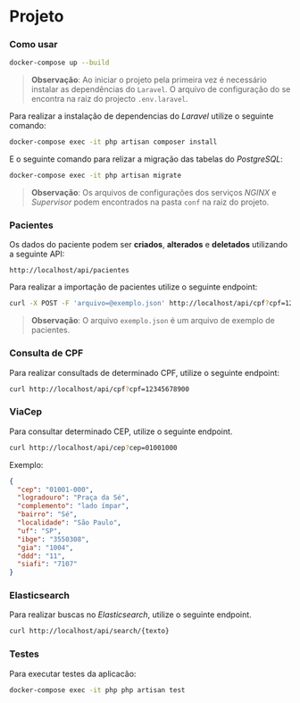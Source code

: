 # Projeto

### Como usar

```sh
docker-compose up --build
```

> **Observação**: Ao iniciar o projeto pela primeira vez é necessário instalar as dependências do `Laravel`. O arquivo de configuração do se encontra na raiz do projecto `.env.laravel`.

Para realizar a instalação de dependencias do _Laravel_ utilize o seguinte comando:

```sh
docker-compose exec -it php artisan composer install
```

E o seguinte comando para relizar a migração das tabelas do _PostgreSQL_:

```sh
docker-compose exec -it php artisan migrate
```

> **Observação**: Os arquivos de configurações dos serviços _NGINX_ e _Supervisor_ podem encontrados na pasta `conf` na raiz do projeto.

### Pacientes

Os dados do paciente podem ser **criados**, **alterados** e **deletados** utilizando a seguinte API:

```
http://localhost/api/pacientes
```

Para realizar a importação de pacientes utilize o seguinte endpoint:


```sh
curl -X POST -F 'arquivo=@exemplo.json' http://localhost/api/cpf?cpf=12345678900
```

> **Observação**: O arquivo `exemplo.json` é um arquivo de exemplo de pacientes.

### Consulta de CPF

Para realizar consultads de determinado CPF, utilize o seguinte endpoint:

```sh
curl http://localhost/api/cpf?cpf=12345678900
```

### ViaCep

Para consultar determinado CEP, utilize o seguinte endpoint.

```sh
curl http://localhost/api/cep?cep=01001000
```

Exemplo:

```json
{
  "cep": "01001-000",
  "logradouro": "Praça da Sé",
  "complemento": "lado ímpar",
  "bairro": "Sé",
  "localidade": "São Paulo",
  "uf": "SP",
  "ibge": "3550308",
  "gia": "1004",
  "ddd": "11",
  "siafi": "7107"
}
```

### Elasticsearch

Para realizar buscas no _Elasticsearch_, utilize o seguinte endpoint.

```sh
curl http://localhost/api/search/{texto}
```

### Testes

Para executar testes da aplicacão:

```sh
docker-compose exec -it php php artisan test
```
